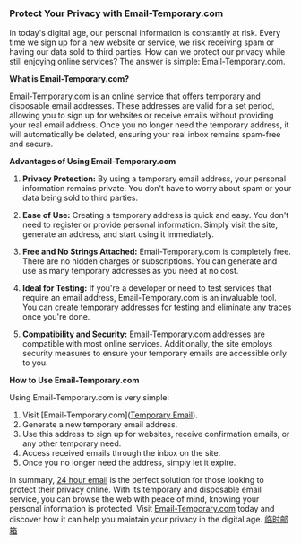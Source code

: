 ### Protect Your Privacy with Email-Temporary.com

In today's digital age, our personal information is constantly at risk. Every time we sign up for a new website or service, we risk receiving spam or having our data sold to third parties. How can we protect our privacy while still enjoying online services? The answer is simple: Email-Temporary.com.

**What is Email-Temporary.com?**

Email-Temporary.com is an online service that offers temporary and disposable email addresses. These addresses are valid for a set period, allowing you to sign up for websites or receive emails without providing your real email address. Once you no longer need the temporary address, it will automatically be deleted, ensuring your real inbox remains spam-free and secure.

**Advantages of Using Email-Temporary.com**

1. **Privacy Protection:** By using a temporary email address, your personal information remains private. You don't have to worry about spam or your data being sold to third parties.

2. **Ease of Use:** Creating a temporary address is quick and easy. You don't need to register or provide personal information. Simply visit the site, generate an address, and start using it immediately.

3. **Free and No Strings Attached:** Email-Temporary.com is completely free. There are no hidden charges or subscriptions. You can generate and use as many temporary addresses as you need at no cost.

4. **Ideal for Testing:** If you're a developer or need to test services that require an email address, Email-Temporary.com is an invaluable tool. You can create temporary addresses for testing and eliminate any traces once you're done.

5. **Compatibility and Security:** Email-Temporary.com addresses are compatible with most online services. Additionally, the site employs security measures to ensure your temporary emails are accessible only to you.

**How to Use Email-Temporary.com**

Using Email-Temporary.com is very simple:

1. Visit [Email-Temporary.com](<a href="https://email-temporary.com/en" rel="dofollow">Temporary Email</a>). 
2. Generate a new temporary email address.
3. Use this address to sign up for websites, receive confirmation emails, or any other temporary need.
4. Access received emails through the inbox on the site.
5. Once you no longer need the address, simply let it expire.

In summary, <a href="https://email-temporary.com/en" rel="dofollow">24 hour email</a> is the perfect solution for those looking to protect their privacy online. With its temporary and disposable email service, you can browse the web with peace of mind, knowing your personal information is protected. Visit [Email-Temporary.com](https://email-temporary.com/en) today and discover how it can help you maintain your privacy in the digital age.
<a href="https://email-virtual.com" rel="dofollow">临时邮箱</a>

